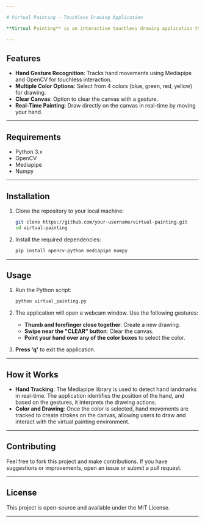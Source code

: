 ```yaml
---

# Virtual Painting - Touchless Drawing Application

**Virtual Painting** is an interactive touchless drawing application that allows users to paint on a digital canvas using hand gestures. Developed using Python, OpenCV, and Mediapipe, the project uses real-time hand tracking to detect hand landmarks and allows users to draw in different colors by moving their hand in front of the webcam.

---
```


## Features

- **Hand Gesture Recognition**: Tracks hand movements using Mediapipe and OpenCV for touchless interaction.
- **Multiple Color Options**: Select from 4 colors (blue, green, red, yellow) for drawing.
- **Clear Canvas**: Option to clear the canvas with a gesture.
- **Real-Time Painting**: Draw directly on the canvas in real-time by moving your hand.

---

## Requirements

- Python 3.x
- OpenCV
- Mediapipe
- Numpy

---

## Installation

1. Clone the repository to your local machine:

   ```bash
   git clone https://github.com/your-username/virtual-painting.git
   cd virtual-painting
   ```

2. Install the required dependencies:

   ```bash
   pip install opencv-python mediapipe numpy
   ```

---

## Usage

1. Run the Python script:

   ```bash
   python virtual_painting.py
   ```

2. The application will open a webcam window. Use the following gestures:
   - **Thumb and forefinger close together**: Create a new drawing.
   - **Swipe near the "CLEAR" button**: Clear the canvas.
   - **Point your hand over any of the color boxes** to select the color.
   
3. **Press 'q'** to exit the application.

---

## How it Works

- **Hand Tracking**: The Mediapipe library is used to detect hand landmarks in real-time. The application identifies the position of the hand, and based on the gestures, it interprets the drawing actions.
- **Color and Drawing**: Once the color is selected, hand movements are tracked to create strokes on the canvas, allowing users to draw and interact with the virtual painting environment.

---

## Contributing

Feel free to fork this project and make contributions. If you have suggestions or improvements, open an issue or submit a pull request.

---

## License

This project is open-source and available under the MIT License.

---
